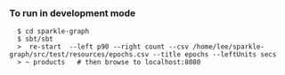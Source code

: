 
###  To run in development mode

      $ cd sparkle-graph
      $ sbt/sbt
      >  re-start  --left p90 --right count --csv /home/lee/sparkle-graph/src/test/resources/epochs.csv --title epochs --leftUnits secs 
      > ~ products   # then browse to localhost:8080  


